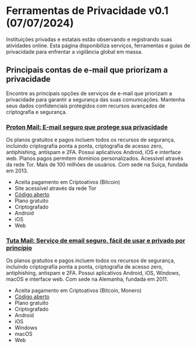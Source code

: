 # Ferramentas de Privacidade v0.1 (07/07/2024)
Instituições privadas e estatais estão observando e registrando suas atividades online. Esta página disponibiliza serviços, ferramentas e guias de privacidade para enfrentar a vigilância global em massa.

## Principais contas de e-mail que priorizam a privacidade
Encontre as principais opções de serviços de e-mail que priorizam a privacidade para garantir a segurança das suas comunicações. Mantenha seus dados confidenciais protegidos com recursos avançados de criptografia e segurança.

### [Proton Mail: E-mail seguro que protege sua privacidade](https://proton.me)
Os planos gratuitos e pagos incluem todos os recursos de segurança, incluindo criptografia ponta a ponta, criptografia de acesso zero, antiphishing, antispam e 2FA. Possui aplicativos Android, iOS e interface web. Planos pagos permitem domínios personalizados. Acessível através da rede Tor. Mais de 100 milhões de usuários. Com sede na Suíça, fundada em 2013.

- Aceita pagamento em Criptoativos (Bitcoin)
- Site acessível através da rede Tor
- [Código aberto](https://github.com/ProtonMail)
- Plano gratuito
- Criptografado
- Android
- iOS
- Web

### [Tuta Mail: Serviço de email seguro, fácil de usar e privado por princípio](https://tuta.com)
Os planos gratuitos e pagos incluem todos os recursos de segurança, incluindo criptografia ponta a ponta, criptografia de acesso zero, antiphishing, antispam e 2FA. Possui aplicativos Android, iOS, Windows, macOS e interface web. Com sede na Alemanha, fundada em 2011.

- Aceita pagamento em Criptoativos (Bitcoin, Monero)
- [Código aberto](https://github.com/tutao)
- Plano gratuito
- Criptografado
- Android
- iOS
- Windows
- macOS
- Web
